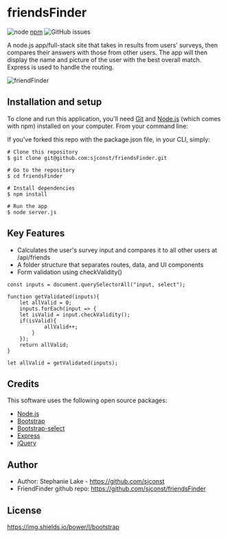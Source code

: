 # friendsFinder

![node](https://img.shields.io/node/v/express) [npm](https://img.shields.io/npm/v/express) ![GitHub issues](https://img.shields.io/github/issues/sjconst/friendsFinder)

A node.js app/full-stack site that takes in results from users' surveys, then compares their answers with those from other users. The app will then display the name and picture of the user with the best overall match. Express is used to handle the routing.

![friendFinder](https://user-images.githubusercontent.com/42453320/67243900-723f1600-f40d-11e9-82da-2d33a0def9b8.gif)

## Installation and setup

To clone and run this application, you'll need [Git](https://git-scm.com/) and [Node.js](https://nodejs.org/en/download/) (which comes with npm) installed on your computer. From your command line: 

If you've forked this repo with the package.json file, in your CLI, simply: 

```
# Clone this repository
$ git clone git@github.com:sjconst/friendsFinder.git

# Go to the repository
$ cd friendsFinder

# Install dependencies
$ npm install

# Run the app
$ node server.js

```
## Key Features

* Calculates the user's survey input and compares it to all other users at /api/friends
* A folder structure that separates routes, data, and UI components
* Form validation using checkValidity() 

```
const inputs = document.querySelectorAll("input, select");

function getValidated(inputs){    
    let allValid = 0;
    inputs.forEach(input => {
    let isValid = input.checkValidity();
    if(isValid){
            allValid++;
        }
    });
    return allValid;
}

let allValid = getValidated(inputs);
```

## Credits

This software uses the following open source packages:

* [Node.js](https://nodejs.org/)
* [Bootstrap](https://getbootstrap.com/)
* [Bootstrap-select](https://www.npmjs.com/package/bootstrap-select)
* [Express](https://expressjs.com/)
* [jQuery](https://jquery.com/)

## Author

* Author: Stephanie Lake - https://github.com/sjconst
* FriendFinder github repo: https://github.com/sjconst/friendsFinder

## License

https://img.shields.io/bower/l/bootstrap

